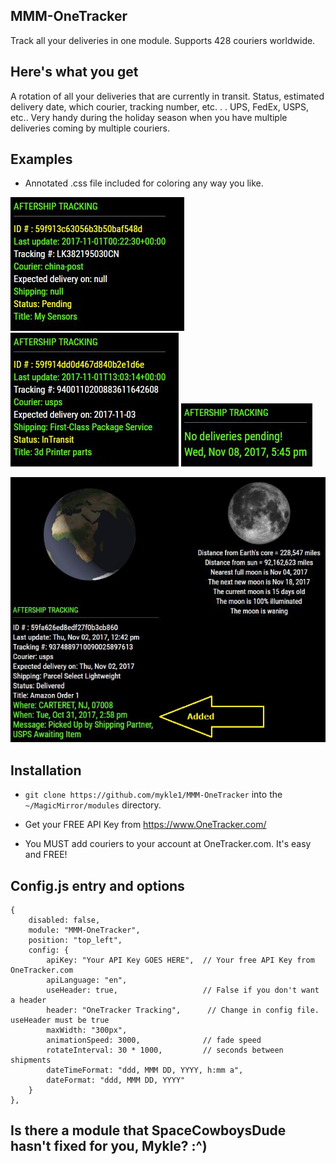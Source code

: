 ## MMM-OneTracker

Track all your deliveries in one module. Supports 428 couriers worldwide.

## Here's what you get

A rotation of all your deliveries that are currently in transit.
Status, estimated delivery date, which courier, tracking number, etc. . .
UPS, FedEx, USPS, etc.. Very handy during the holiday season when you have
multiple deliveries coming by multiple couriers.

## Examples

- Annotated .css file included for coloring any way you like.

![](images/1.JPG) ![](images/2.JPG) ![](images/4.JPG)

![](images/3.JPG)

## Installation

- `git clone https://github.com/mykle1/MMM-OneTracker` into the `~/MagicMirror/modules` directory.

- Get your FREE API Key from https://www.OneTracker.com/

- You MUST add couriers to your account at OneTracker.com. It's easy and FREE!

## Config.js entry and options

    {
        disabled: false,
        module: "MMM-OneTracker",
        position: "top_left",
        config: {
            apiKey: "Your API Key GOES HERE",  // Your free API Key from OneTracker.com
            apiLanguage: "en",
            useHeader: true,                   // False if you don't want a header
            header: "OneTracker Tracking",      // Change in config file. useHeader must be true
            maxWidth: "300px",
            animationSpeed: 3000,              // fade speed
            rotateInterval: 30 * 1000,         // seconds between shipments
            dateTimeFormat: "ddd, MMM DD, YYYY, h:mm a",
            dateFormat: "ddd, MMM DD, YYYY"
        }
    },

## Is there a module that SpaceCowboysDude hasn't fixed for you, Mykle? :^)
